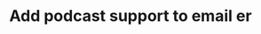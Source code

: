 # Add podcast support to email er

<!-- {BearID:11765B84-BB6C-4879-B320-7638DBAC822F-4141-0000049153C8C245} -->

